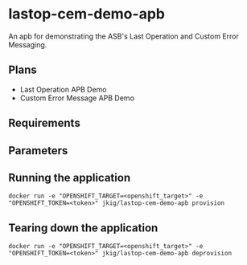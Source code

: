 lastop-cem-demo-apb
===================

An apb for demonstrating the ASB's Last Operation and Custom Error Messaging.


## Plans
* Last Operation APB Demo
* Custom Error Message APB Demo

## Requirements

## Parameters


## Running the application
`docker run -e "OPENSHIFT_TARGET=<openshift_target>" -e "OPENSHIFT_TOKEN=<token>" jkig/lastop-cem-demo-apb provision`

## Tearing down the application
`docker run -e "OPENSHIFT_TARGET=<openshift_target>" -e "OPENSHIFT_TOKEN=<token>" jkig/lastop-cem-demo-apb deprovision`
